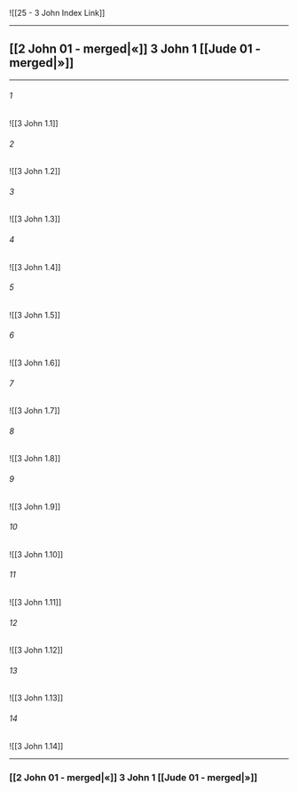 ![[25 - 3 John Index Link]]

---
##  [[2 John 01 - merged|«]] 3 John 1 [[Jude 01 - merged|»]]

---

###### 1
![[3 John 1.1]] 

###### 2
![[3 John 1.2]] 

###### 3
![[3 John 1.3]] 

###### 4
![[3 John 1.4]]

###### 5 
![[3 John 1.5]] 

###### 6
![[3 John 1.6]] 

###### 7
![[3 John 1.7]] 

###### 8
![[3 John 1.8]] 

###### 9
![[3 John 1.9]] 

###### 10
![[3 John 1.10]] 

###### 11
![[3 John 1.11]] 

###### 12
![[3 John 1.12]]

###### 13
![[3 John 1.13]] 

###### 14
![[3 John 1.14]] 


---
###  [[2 John 01 - merged|«]] 3 John 1 [[Jude 01 - merged|»]]
